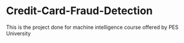 # Credit-Card-Fraud-Detection
This is the project done for machine intelligence course offered by PES University

